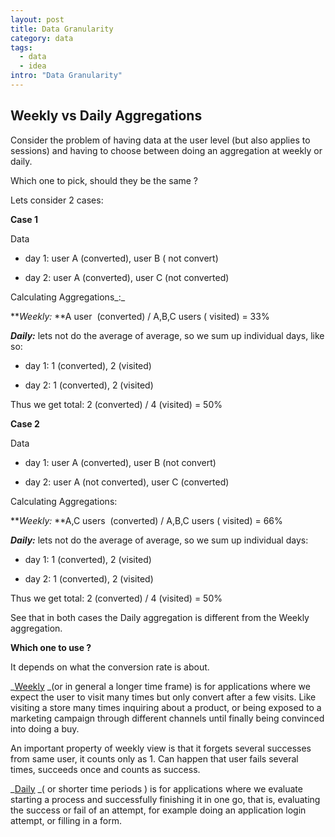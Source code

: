 ```yaml
---
layout: post
title: Data Granularity
category: data
tags:
  - data
  - idea
intro: "Data Granularity"
---
```

## Weekly vs Daily Aggregations

Consider the problem of having data at the user level (but also applies to sessions) and having to choose between doing an aggregation at weekly or daily.

Which one to pick, should they be the same ?

Lets consider 2 cases:   

**Case 1**

Data

*   day 1: user A (converted), user B ( not convert)  

*   day 2: user A (converted), user C (not converted)   

Calculating Aggregations_:_

**_Weekly:_ **A user  (converted) / A,B,C users ( visited) = 33%

**_Daily:_** lets not do the average of average, so we sum up individual days, like so:

*   day 1: 1 (converted), 2 (visited)  

*   day 2: 1 (converted), 2 (visited)

Thus we get total: 2 (converted) / 4 (visited) = 50%

**Case 2**

Data

*   day 1: user A (converted), user B (not convert)  

*   day 2: user A (not converted), user C (converted)  

Calculating Aggregations:

**_Weekly:_ **A,C users  (converted) / A,B,C users ( visited) = 66%

**_Daily:_** lets not do the average of average, so we sum up individual days:

*   day 1: 1 (converted), 2 (visited)  

*   day 2: 1 (converted), 2 (visited)

Thus we get total: 2 (converted) / 4 (visited) = 50%

See that in both cases the Daily aggregation is different from the Weekly aggregation. 

**Which one to use ?**

It depends on what the conversion rate is about. 

_<u>Weekly</u> _(or in general a longer time frame) is for applications where we expect the user to visit many times but only convert after a few visits. Like visiting a store many times inquiring about a product, or being exposed to a marketing campaign through different channels until finally being convinced into doing a buy.

An important property of weekly view is that it forgets several successes from same user, it counts only as 1\. Can happen that user fails several times, succeeds once and counts as success.

_<u>Daily</u> _( or shorter time periods ) is for applications where we evaluate starting a process and successfully finishing it in one go, that is, evaluating the success or fail of an attempt, for example doing an application login attempt, or filling in a form.